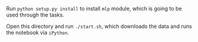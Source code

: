 Run `python setup.py install` to install `mlp` module, which is going to be used through the tasks.

Open this directory and run `./start.sh`, which downloads the data and runs the notebook via `iPython`.
